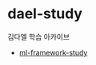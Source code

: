 # dael-study

김다엘 학습 아카이브

* [ml-framework-study](https://github.com/Daeell/dael-study/tree/main/ml-framwork-study)
